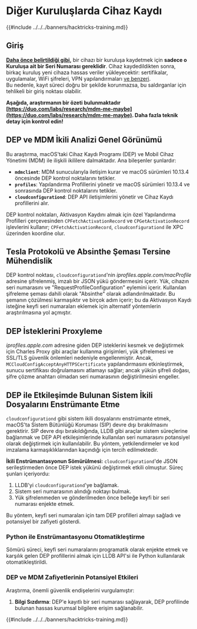 # Diğer Kuruluşlarda Cihaz Kaydı

{{#include ../../../banners/hacktricks-training.md}}

## Giriş

[**Daha önce belirtildiği gibi**](#what-is-mdm-mobile-device-management)**,** bir cihazı bir kuruluşa kaydetmek için **sadece o Kuruluşa ait bir Seri Numarası gereklidir**. Cihaz kaydedildikten sonra, birkaç kuruluş yeni cihaza hassas veriler yükleyecektir: sertifikalar, uygulamalar, WiFi şifreleri, VPN yapılandırmaları [ve benzeri](https://developer.apple.com/enterprise/documentation/Configuration-Profile-Reference.pdf).\
Bu nedenle, kayıt süreci doğru bir şekilde korunmazsa, bu saldırganlar için tehlikeli bir giriş noktası olabilir.

**Aşağıda, araştırmanın bir özeti bulunmaktadır [https://duo.com/labs/research/mdm-me-maybe](https://duo.com/labs/research/mdm-me-maybe). Daha fazla teknik detay için kontrol edin!**

## DEP ve MDM İkili Analizi Genel Görünümü

Bu araştırma, macOS'taki Cihaz Kaydı Programı (DEP) ve Mobil Cihaz Yönetimi (MDM) ile ilişkili ikililere dalmaktadır. Ana bileşenler şunlardır:

- **`mdmclient`**: MDM sunucularıyla iletişim kurar ve macOS sürümleri 10.13.4 öncesinde DEP kontrol noktalarını tetikler.
- **`profiles`**: Yapılandırma Profillerini yönetir ve macOS sürümleri 10.13.4 ve sonrasında DEP kontrol noktalarını tetikler.
- **`cloudconfigurationd`**: DEP API iletişimlerini yönetir ve Cihaz Kaydı profillerini alır.

DEP kontrol noktaları, Aktivasyon Kaydını almak için özel Yapılandırma Profilleri çerçevesinden `CPFetchActivationRecord` ve `CPGetActivationRecord` işlevlerini kullanır; `CPFetchActivationRecord`, `cloudconfigurationd` ile XPC üzerinden koordine olur.

## Tesla Protokolü ve Absinthe Şeması Tersine Mühendislik

DEP kontrol noktası, `cloudconfigurationd`'nin _iprofiles.apple.com/macProfile_ adresine şifrelenmiş, imzalı bir JSON yükü göndermesini içerir. Yük, cihazın seri numarasını ve "RequestProfileConfiguration" eylemini içerir. Kullanılan şifreleme şeması dahili olarak "Absinthe" olarak adlandırılmaktadır. Bu şemanın çözülmesi karmaşıktır ve birçok adım içerir; bu da Aktivasyon Kaydı isteğine keyfi seri numaraları eklemek için alternatif yöntemlerin araştırılmasına yol açmıştır.

## DEP İsteklerini Proxyleme

_iprofiles.apple.com_ adresine giden DEP isteklerini kesmek ve değiştirmek için Charles Proxy gibi araçlar kullanma girişimleri, yük şifrelemesi ve SSL/TLS güvenlik önlemleri nedeniyle engellenmiştir. Ancak, `MCCloudConfigAcceptAnyHTTPSCertificate` yapılandırmasını etkinleştirmek, sunucu sertifikası doğrulamasını atlamayı sağlar; ancak yükün şifreli doğası, şifre çözme anahtarı olmadan seri numarasının değiştirilmesini engeller.

## DEP ile Etkileşimde Bulunan Sistem İkili Dosyalarını Enstrümante Etme

`cloudconfigurationd` gibi sistem ikili dosyalarını enstrümante etmek, macOS'ta Sistem Bütünlüğü Koruması (SIP) devre dışı bırakılmasını gerektirir. SIP devre dışı bırakıldığında, LLDB gibi araçlar sistem süreçlerine bağlanmak ve DEP API etkileşimlerinde kullanılan seri numarasını potansiyel olarak değiştirmek için kullanılabilir. Bu yöntem, yetkilendirmeler ve kod imzalama karmaşıklıklarından kaçındığı için tercih edilmektedir.

**İkili Enstrümantasyonun Sömürülmesi:**
`cloudconfigurationd`'de JSON serileştirmeden önce DEP istek yükünü değiştirmek etkili olmuştur. Süreç şunları içeriyordu:

1. LLDB'yi `cloudconfigurationd`'ye bağlamak.
2. Sistem seri numarasının alındığı noktayı bulmak.
3. Yük şifrelenmeden ve gönderilmeden önce belleğe keyfi bir seri numarası enjekte etmek.

Bu yöntem, keyfi seri numaraları için tam DEP profilleri almayı sağladı ve potansiyel bir zafiyeti gösterdi.

### Python ile Enstrümantasyonu Otomatikleştirme

Sömürü süreci, keyfi seri numaralarını programatik olarak enjekte etmek ve karşılık gelen DEP profillerini almak için LLDB API'si ile Python kullanılarak otomatikleştirildi.

### DEP ve MDM Zafiyetlerinin Potansiyel Etkileri

Araştırma, önemli güvenlik endişelerini vurgulamıştır:

1. **Bilgi Sızdırma**: DEP'e kayıtlı bir seri numarası sağlayarak, DEP profilinde bulunan hassas kurumsal bilgilere erişim sağlanabilir.

{{#include ../../../banners/hacktricks-training.md}}
